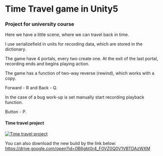 # Time Travel game in Unity5

### Project for university course
Here we have a little scene, where we can travel back in time.

I use serializefield in units for recording data, which are stored in the dictionary.

The game have 4 portals, every two create one.
At the exit of the last portal, recording ends and begins playing action.

The game has a function of two-way reverse (rewind), which works with a copy. 

Forward - R and Back - Q.

In the case of a bug work-up is set manually start recording playback function. 

Button - P.

#### Time travel project
[![Time travel project](https://img.youtube.com/vi/-GHlKoqbr1c/0.jpg)](https://www.youtube.com/watch?v=-GHlKoqbr1c)

You can also download the new build by the link below:
https://drive.google.com/open?id=0B6gbt0r4_F0VZ0Q0V1VBTDAzWXM
